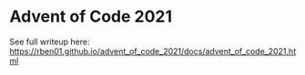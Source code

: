 # Advent of Code 2021

See full writeup here: <https://rben01.github.io/advent_of_code_2021/docs/advent_of_code_2021.html>
